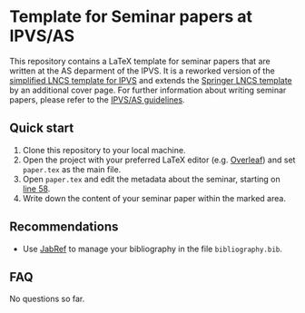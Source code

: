 # Template for Seminar papers at IPVS/AS
This repository contains a LaTeX template for seminar papers that are written at the AS deparment of the IPVS. It is a reworked version of the [simplified LNCS template for IPVS](https://github.com/latextemplates/LNCS/tree/lncs_as) and extends the [Springer LNCS template](https://www.springer.com/gp/computer-science/lncs) by an additional cover page.
For further information about writing seminar papers, please refer to the [IPVS/AS guidelines](https://www.ipvs.uni-stuttgart.de/de/abteilungen/as/lehre/Seminarrichtlinien/).

## Quick start
1. Clone this repository to your local machine.
2. Open the project with your preferred LaTeX editor (e.g. [Overleaf](https://www.overleaf.com)) and set `paper.tex` as the main file.
3. Open `paper.tex` and edit the metadata about the seminar, starting on [line 58](https://github.com/IPVS-AS/SeminarTemplate/blob/cdea9423640b10a030dd3e4fe21f0b36c890dfc8/paper.tex#L58).
4. Write down the content of your seminar paper within the marked area.

## Recommendations
- Use [JabRef](https://www.jabref.org) to manage your bibliography in the file `bibliography.bib`. 

## FAQ
No questions so far.
